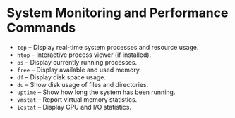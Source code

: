 
# System Monitoring and Performance Commands

- `top` – Display real-time system processes and resource usage.
- `htop` – Interactive process viewer (if installed).
- `ps` – Display currently running processes.
- `free` – Display available and used memory.
- `df` – Display disk space usage.
- `du` – Show disk usage of files and directories.
- `uptime` – Show how long the system has been running.
- `vmstat` – Report virtual memory statistics.
- `iostat` – Display CPU and I/O statistics.
    